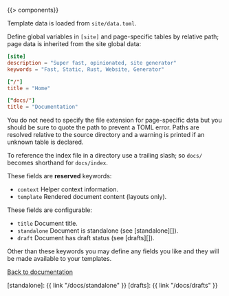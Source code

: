 {{> components}}

Template data is loaded from `site/data.toml`.

Define global variables in `[site]` and page-specific tables by relative path; page data is inherited from the site global data:

```toml
[site]
description = "Super fast, opinionated, site generator"
keywords = "Fast, Static, Rust, Website, Generator"

["/"]
title = "Home"

["docs/"]
title = "Documentation"
```

You do not need to specify the file extension for page-specific data but you should be sure to quote the path to prevent a TOML error. Paths are resolved relative to the source directory and a warning is printed if an unknown table is declared.

To reference the index file in a directory use a trailing slash; so `docs/` becomes shorthand for `docs/index`.

These fields are **reserved** keywords:

* `context` Helper context information.
* `template` Rendered document content (layouts only).

These fields are configurable:

* `title` Document title.
* `standalone` Document is standalone (see [standalone][]).
* `draft` Document has draft status (see [drafts][]).

Other than these keywords you may define any fields you like and they will be made available to your templates.

[Back to documentation](..)

[standalone]: {{ link "/docs/standalone" }}
[drafts]: {{ link "/docs/drafts" }}
